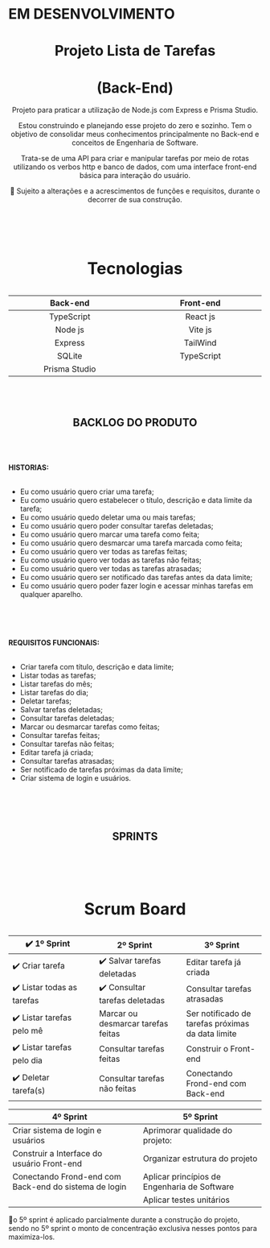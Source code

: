 # EM DESENVOLVIMENTO

<div align="center">

# Projeto Lista de Tarefas

# (Back-End)

Projeto para praticar a utilização de Node.js com Express e Prisma Studio.

Estou construindo e planejando esse projeto do zero e sozinho. Tem o objetivo de consolidar meus conhecimentos principalmente no Back-end e conceitos de Engenharia de Software.

Trata-se de uma API para criar e manipular tarefas por meio de rotas utilizando os verbos http e banco de dados, com uma interface front-end básica para interação do usuário. 

🔹 Sujeito a alterações e a acrescimentos de funções e requisitos, durante o decorrer de sua construção.

</div>

<br><br>

<div align="center">

</div>

<table width="60%" align="center">
      <caption> <h1 align="center">Tecnologias</h1> </caption>	         
       <thead>                      
               <th width="49%" style="text-align:center" colspan="1">Back-end</th>       
               <th></th>         
               <th width="49%" style="text-align:center" colspan="2">Front-end</th>                
       </thead>
       <tbody align="center">          
           <tr>                           
                <td colspan="1">TypeScript</th>  
                <td></th>          
                <td colspan="2">React js</th>                 
           </tr>
           <tr>             
                 <td colspan="1">Node js</th> 
                  <td></th>  
                  <td colspan="2">Vite js</th>                
           </tr>           
            <tr>             
                 <td colspan="1">Express</th> 
                  <td></th>  
                  <td colspan="2">TailWind</th>                
           </tr>           
            <tr>             
                 <td colspan="1">SQLite</th> 
                  <td></th>  
                  <td colspan="2">TypeScript</th>                
           </tr>           
            <tr>             
                 <td colspan="1">Prisma Studio</th> 
                  <td></th>  
                  <td colspan="2"></th>                
           </tr>           
       </tbody>
</table>

<br><br>

<div align="center">

## BACKLOG DO PRODUTO

</div>
<br><br><br>

<strong>
HISTORIAS:
</strong>
<br><br>

- Eu como usuário quero criar uma tarefa;
- Eu como usuário quero estabelecer o título, descrição e data limite da tarefa;
- Eu como usuário quedo deletar uma ou mais tarefas;
- Eu como usuário quero poder consultar tarefas deletadas;
- Eu como usuário quero marcar uma tarefa como feita;
- Eu como usuário quero desmarcar uma tarefa marcada como feita;
- Eu como usuário quero ver todas as tarefas feitas;
- Eu como usuário quero ver todas as tarefas não feitas;
- Eu como usuário quero ver todas as tarefas atrasadas;
- Eu como usuário quero ser notificado das tarefas antes
  da data limite;
- Eu como usuário quero poder fazer login e acessar minhas
  tarefas em qualquer aparelho.

<br><br><br>

<strong>
REQUISITOS FUNCIONAIS:
</strong>
<br><br>

- Criar tarefa com título, descrição e data limite;
- Listar todas as tarefas;
- Listar tarefas do mês;
- Listar tarefas do dia;
- Deletar tarefas;
- Salvar tarefas deletadas;
- Consultar tarefas deletadas;
- Marcar ou desmarcar tarefas como feitas;
- Consultar tarefas feitas;
- Consultar tarefas não feitas;
- Editar tarefa já criada;
- Consultar tarefas atrasadas;
- Ser notificado de tarefas próximas da data limite;
- Criar sistema de login e usuários.

<br><br><br>

<div align="center">

## SPRINTS

</div>

<br><br>

<table width="100%" align="center">
      <caption> <h1 align="center">Scrum Board</h1> </caption>	         
       <thead>                      
               <th width="32%" style="text-align:center" colspan="1">✔️ 1º Sprint</th>       
               <th></th>         
               <th width="32%" style="text-align:center" colspan="2">2º Sprint</th>  
               <th></th> 
               <th width="32%" style="text-align:center" colspan="3">3º Sprint</th>    
       </thead>
       <tbody>          
           <tr>                           
                <td colspan="1">✔️ Criar tarefa</th>  
                <td></th>          
                <td colspan="2">✔️ Salvar tarefas deletadas</th>  
                <td></th> 
                 <td colspan="3">Editar tarefa já criada</td>
           </tr>
           <tr>             
                 <td colspan="1">✔️ Listar todas as tarefas</th> 
                  <td></th>  
                  <td colspan="2">✔️ Consultar tarefas deletadas</th>
                  <td></th> 
                 <td colspan="3">Consultar tarefas atrasadas</td>
           </tr>
           <tr>             
                <td colspan="1">✔️ Listar tarefas pelo mê</th> 
                 <td></th>  
                 <td colspan="2">Marcar ou desmarcar tarefas feitas</th>
                 <td></th> 
                 <td colspan="3">Ser notificado de tarefas próximas da data limite</td>
           </tr>           
           <tr>             
                 <td colspan="1">✔️ Listar tarefas pelo dia</th> 
                  <td></th>    
                  <td colspan="2">Consultar tarefas feitas</th>
                  <td></th> 
                 <td colspan="3">Construir o Front-end</td>
           </tr>
           <tr>             
                 <td colspan="1">✔️ Deletar tarefa(s)</th> 
                  <td></th>  
                  <td colspan="2">Consultar tarefas não feitas</th>
                  <td></th>  
                 <td colspan="3">Conectando Frond-end com Back-end</td>
           </tr>
       </tbody>

</table>

<table width="66%" align="center">          
       <thead>                      
               <th width="49%" style="text-align:center" colspan="4">4º Sprint</th>       
               <th></th>         
               <th width="49%" style="text-align:center" colspan="4">5º Sprint</th>  
               <!-- <th></th> 
               <th width="32%" style="text-align:center" colspan="6">6º Sprint</th>     -->
       </thead>
       <tbody>          
           <tr>                           
                <td colspan="4">Criar sistema de login e usuários </th>  
                <td></th>          
                <td colspan="5">Aprimorar qualidade do projeto:</th>  
                <!-- <td></th> 
                 <td colspan="6">Editar tarefa já criada</td> -->
           </tr>
           <tr>             
                 <td colspan="4">Construir a Interface do usuário Front-end</th> 
                  <td></th>  
                  <td colspan="5">Organizar estrutura do projeto</th>
                  <!-- <td></th> 
                 <td colspan="6">Consultar tarefas deletadas</td> -->
           </tr>
           <tr>             
                <td colspan="4">Conectando Frond-end com Back-end do sistema de login</th> 
                 <td></th>  
                 <td colspan="5">Aplicar princípios de Engenharia de Software</th>
                 <!-- <td></th> 
                 <td colspan="6"></td> -->
           </tr>           
           <tr>             
                 <td colspan="4"></th> 
                  <td></th>    
                  <td colspan="5">Aplicar testes unitários</th>
                  <!-- <td></th> 
                 <td colspan="6"></td> -->
           </tr>
           <!-- <tr>              -->
                 <!-- <td colspan="4"></th>  -->
                  <!-- <td></th>  
                  <td colspan="5"></th>
                  <td></th>  
                 <td colspan="6"></td> -->
           <!-- </tr> -->
       </tbody>

</table>

🔹o 5º sprint é aplicado parcialmente durante a construção do projeto, sendo no 5º sprint o monto de concentração exclusiva nesses pontos para maximiza-los.
